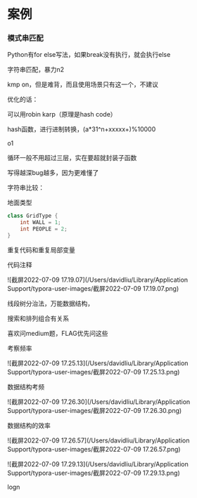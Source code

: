 # 案例

### 模式串匹配

Python有for else写法，如果break没有执行，就会执行else



字符串匹配，暴力n2



kmp on，但是难背，而且使用场景只有这一个，不建议



优化的话：

可以用robin karp（原理是hash code）

hash函数，进行进制转换，(a*31^n+xxxxx+)%10000



o1



循环一般不用超过三层，实在要超就封装子函数

写得越深bug越多，因为更难懂了



字符串比较：





地面类型

```java
class GridType {
    int WALL = 1;
    int PEOPLE = 2;
}
```





重复代码和重复局部变量



代码注释

![截屏2022-07-09 17.19.07](/Users/davidliu/Library/Application Support/typora-user-images/截屏2022-07-09 17.19.07.png)



线段树分治法，万能数据结构，



搜索和排列组合有关系



喜欢问medium题，FLAG优先问这些



考察频率

![截屏2022-07-09 17.25.13](/Users/davidliu/Library/Application Support/typora-user-images/截屏2022-07-09 17.25.13.png)



数据结构考频

![截屏2022-07-09 17.26.30](/Users/davidliu/Library/Application Support/typora-user-images/截屏2022-07-09 17.26.30.png)



数据结构的效率

![截屏2022-07-09 17.26.57](/Users/davidliu/Library/Application Support/typora-user-images/截屏2022-07-09 17.26.57.png)



![截屏2022-07-09 17.29.13](/Users/davidliu/Library/Application Support/typora-user-images/截屏2022-07-09 17.29.13.png)

logn


